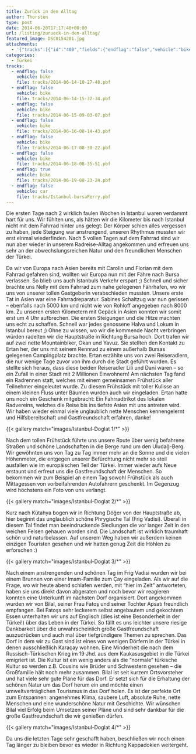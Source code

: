 ```yaml
---
title: Zurück in den Alltag
author: Thorsten
type: post
date: 2014-06-20T17:17:40+00:00
url: /listing/zurueck-in-den-alltag/
featured_image: DSC0154201.jpg
attachments:
  - '{"tracks":[{"id":"400","fields":{"endflag":"false","vehicle":"bike"}},{"id":"401","fields":{"endflag":"false","vehicle":"bike"}},{"id":"402","fields":{"endflag":"false","vehicle":"bike"}},{"id":"403","fields":{"endflag":"false","vehicle":"bike"}},{"id":"405","fields":{"endflag":"false","vehicle":"bike"}},{"id":"406","fields":{"endflag":"false","vehicle":"bike"}},{"id":"407","fields":{"endflag":"true","vehicle":"bike"}},{"id":"408","fields":{"endflag":"false","vehicle":"car"}}]}'
categories:
  - Türkei
tracks:
  - endflag: false
    vehicle: bike
    file: tracks/2014-06-14-10-27-48.pbf
  - endflag: false
    vehicle: bike
    file: tracks/2014-06-14-15-32-34.pbf
  - endflag: false
    vehicle: bike
    file: tracks/2014-06-15-09-03-07.pbf
  - endflag: false
    vehicle: bike
    file: tracks/2014-06-16-08-14-43.pbf
  - endflag: false
    vehicle: bike
    file: tracks/2014-06-17-08-30-22.pbf
  - endflag: false
    vehicle: bike
    file: tracks/2014-06-18-08-35-51.pbf
  - endflag: true
    vehicle: bike
    file: tracks/2014-06-19-08-23-24.pbf
  - endflag: false
    vehicle: car
    file: tracks/Istanbul-bursaFerry.pbf
---
```

Die ersten Tage nach 2 wirklich faulen Wochen in Istanbul waren verdammt hart für uns. Wir fühlten uns, als hätten wir die Kilometer bis nach Istanbul nicht mit dem Fahrrad hinter uns gelegt: Der Körper schien alles vergessen zu haben, jede Steigung war anstrengend, unseren Rhythmus mussten wir erst einmal wiederfinden. Nach 5 vollen Tagen auf dem Fahrrad sind wir nun aber wieder in unserem Radreise-Alltag angekommen und erfreuen uns sehr an der abwechslungsreichen Natur und den freundlichen Menschen der Türkei.

Da wir von Europa nach Asien bereits mit Carolin und Florian mit dem Fahrrad gefahren sind, wollten wir Europa nun mit der Fähre nach Bursa verlassen. So blieb uns auch Istanbuls Verkehr erspart ;) Schnell und sicher brachte uns Nelly mit dem Fahrrad zum nahe gelegenen Fährhafen, wo wir uns von unserer tollen Gastgeberin verabschieden mussten. Unsere erste Tat in Asien war eine Fahrradreparatur. Sabines Schaltzug war nun gerissen &#8211; ebenfalls nach 5000 km und nicht wie von Rohloff angegeben nach 8000 km. Zu unseren ersten Kilometern mit Gepäck in Asien konnten wir somit erst um 4 Uhr aufbrechen. Die ersten Steigungen und die Hitze machten uns echt zu schaffen. Schnell war jedes genossene Halva und Lokum in Istanbul bereut ;) Ohne zu wissen, wo wir die kommende Nacht verbringen würden radelten wir die Hauptstraße in Richtung Bursa hoch. Dort trafen wir auf zwei nette Mountainbiker, Okan und Yavuz. Sie stellten den Kontakt zu Ertan her, der uns mit seinem Rennrad zu einem außerhalb Bursas gelegenen Campingplatz brachte. Ertan erzählte uns von zwei Reiseradlern, die nur wenige Tage zuvor von ihm durch die Stadt geführt wurden. Es stellte sich heraus, dass diese beiden Reiseradler Lili und Dani waren &#8211; so ein Zufall in einer Stadt mit 2 Millionen Einwohnern! Am nächsten Tag fand ein Radrennen statt, welches mit einem gemeinsamen Frühstück aller Teilnehmer eingeleutet wurde. Zu diesem Frühstück mit toller Kulisse an einem kleinen Fluss unter Bäumen wurden auch wir eingeladen. Ertan hatte uns noch ein Geschenk mitgebracht: Ein Fahrradtrikot des lokalen Radvereins, welches die Reise bis ins tiefste Asien mit uns antreten wird. Wir haben wieder einmal viele unglaublich nette Menschen kennengelernt und Hilfsbereitschaft und Gastfreundschaft erfahren, danke!

{{< gallery match="images/Istanbul-Doglat 1/*" >}}

Nach dem tollen Frühstück führte uns unsere Route über wenig befahrene Straßen und schöne Landschaften in die Berge rund um den Uludağ-Berg. Wir gewöhnten uns von Tag zu Tag immer mehr an die Sonne und die vielen Höhenmeter, die entgegen unserer Befürchtung nicht mehr so steil ausfallen wie im europäischen Teil der Türkei. Immer wieder aufs Neue erstaunt und erfreut uns die Gastfreundschaft der Menschen. So bekommen wir zum Beispiel an einem Tag sowohl Frühstück als auch Mittagessen von vorbeifahrenden Autofahrern geschenkt. Im Gegenzug wird höchstens ein Foto von uns verlangt.

{{< gallery match="images/Istanbul-Doglat 2/*" >}}

Kurz nach Kütahya bogen wir in Richtung Döğer von der Hauptstraße ab, hier beginnt das unglaublich schöne Phrygische Tal (Frig Vadisi). Überall in diesem Tal findet man beeindruckende Siedlungen die vor langer Zeit in den weichen Felsen gehauen worden sind. Die Landschaft ist wirklich traumhaft schön und naturbelassen. Auf unserem Weg haben wir außerdem keinen einzigen Touristen gesehen und wir hatten genug Zeit die Höhlen zu erforschen :)

{{< gallery match="images/Istanbul-Doglat 3/*" >}}

Nach einem anstrengenden und schönen Tag im Frig Vadisi wurden wir bei einem Brunnen von einer Imam-Familie zum Çay eingeladen. Als wir auf die Frage, wo wir heute abend schlafen werden, mit &#8220;hier im Zelt&#8221; antworteten, haben sie uns direkt davon abgeraten und noch bevor wir reagieren konnten eine Unterkunft im nächsten Dorf organisiert. Dort angekommen wurden wir von Bilal, seiner Frau Fatoş und seiner Tochter Apsatı freundlich empfangen. Bei Fatoşs sehr leckerem selbst angebautem und gekochtem Essen unterhalten wir uns auf Englisch (dies ist eine Besonderheit in der Türkei!) über das Leben in der Türkei. So fällt es uns leichter unsere riesige Dankbarkeit über die unwahrscheinlich große Gastfreundschaft auszudrücken und auch mal über tiefgründigere Themen zu sprechen. Das Dorf in dem wir zu Gast sind ist eines von wenigen Dörfern in der Türkei in denen ausschließlich Karaçay wohnen. Eine Minderheit die nach dem Russisch-Türkischen Krieg im 19 Jhd. aus dem Kaukasusgebiet in die Türkei emigriert ist. Die Kultur ist ein wenig anders als die &#8220;normale&#8221; türkische Kultur so werden z.B. Cousins wie Brüder und Schwestern gesehen &#8211; die Großfamilie hält noch mehr zusammen. Bilal ist seit kurzem Ortsvorsteher und hat viele sehr gute Pläne für das Dorf. Er setzt sich für die Erhaltung der schönen Natur um das Dorf herum ein und möchte einen umweltverträglichen Tourismus in das Dorf holen. Es ist der perfekte Ort zum Entspannen: angenehmes Klima, saubere Luft, absolute Ruhe, nette Menschen und eine wunderschöne Natur mit Geschichte. Wir wünschen Bilal viel Erfolg beim Umsetzen seiner Pläne und sind sehr dankbar für die große Gastfreundschaft die wir genießen dürfen.

{{< gallery match="images/Istanbul-Doglat 4/*" >}}

Da uns die letzten Tage sehr geschafft haben, beschließen wir noch einen Tag länger zu bleiben bevor es wieder in Richtung Kappadokien weitergeht.